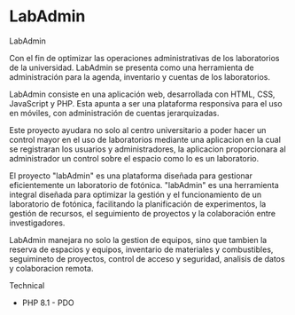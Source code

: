 # LabAdmin

LabAdmin

Con el fin de optimizar las operaciones administrativas de los laboratorios de la universidad. LabAdmin se presenta como una herramienta de administración para la agenda, inventario y cuentas de los laboratorios. 

LabAdmin consiste en una aplicación web, desarrollada con HTML, CSS, JavaScript y PHP. Esta apunta a ser una plataforma responsiva para el uso en móviles, con administración de cuentas jerarquizadas.

Este proyecto ayudara no solo al centro universitario a poder hacer un control mayor en el uso de laboratorios mediante una aplicacion en la cual se registraran los usuarios y administradores, la aplicacion proporcionara al administrador un control sobre el espacio como lo es un laboratorio.

El proyecto "labAdmin" es una plataforma diseñada para gestionar eficientemente un laboratorio de fotónica.
"labAdmin" es una herramienta integral diseñada para optimizar la gestión y el funcionamiento de un laboratorio de fotónica, facilitando la planificación de experimentos, la gestión de recursos, el seguimiento de proyectos y la colaboración entre investigadores.

LabAdmin manejara no solo la gestion de equipos, sino que tambien la reserva de espacios y equipos, inventario de materiales y combustibles, seguimineto de proyectos, control de acceso y seguridad, analisis de datos y colaboracion remota.

Technical

 - PHP 8.1 - PDO

